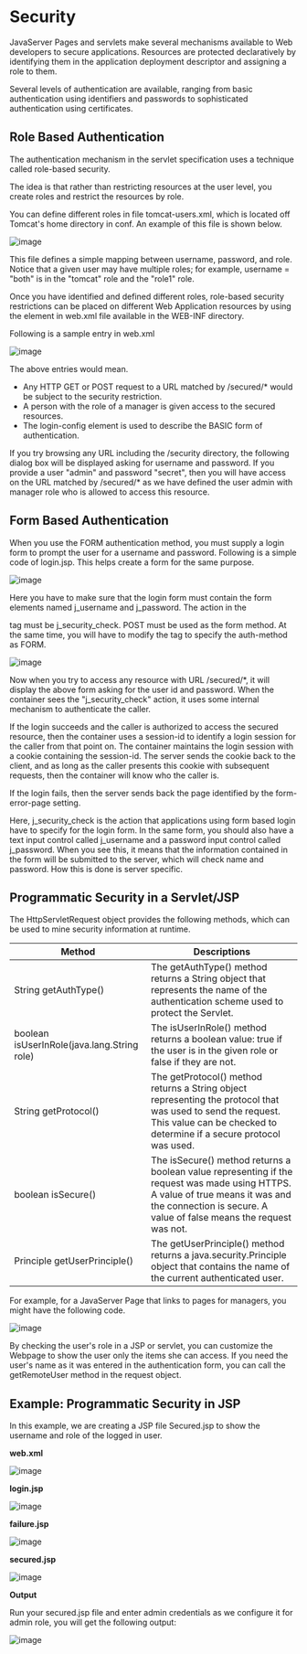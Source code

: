 # Security

JavaServer Pages and servlets make several mechanisms available to Web developers to secure applications. Resources are protected declaratively by identifying them in the application deployment descriptor and assigning a role to them.

Several levels of authentication are available, ranging from basic authentication using identifiers and passwords to sophisticated authentication using certificates.

## Role Based Authentication

The authentication mechanism in the servlet specification uses a technique called role-based security. 

The idea is that rather than restricting resources at the user level, you create roles and restrict the resources by role.

You can define different roles in file tomcat-users.xml, which is located off Tomcat's home directory in conf. An example of this file is shown below.

![image](https://github.com/user-attachments/assets/1feea15c-6c27-4c3e-a20a-ced7e490530c)

This file defines a simple mapping between username, password, and role. Notice that a given user may have multiple roles; for example, username = "both" is in the "tomcat" role and the "role1" role.

Once you have identified and defined different roles, role-based security restrictions can be placed on different Web Application resources by using the <security-constraint> element in web.xml file available in the WEB-INF directory.

Following is a sample entry in web.xml

![image](https://github.com/user-attachments/assets/00c50b34-aacd-408c-802e-b524d7f97b11)

The above entries would mean.

- Any HTTP GET or POST request to a URL matched by /secured/* would be subject to the security restriction.
- A person with the role of a manager is given access to the secured resources.
- The login-config element is used to describe the BASIC form of authentication.

If you try browsing any URL including the /security directory, the following dialog box will be displayed asking for username and password. If you provide a user "admin" and password "secret", then you will have access on the URL matched by /secured/* as we have defined the user admin with manager role who is allowed to access this resource.

## Form Based Authentication

When you use the FORM authentication method, you must supply a login form to prompt the user for a username and password. Following is a simple code of login.jsp. This helps create a form for the same purpose.

![image](https://github.com/user-attachments/assets/d4b6fc91-ec9d-4b3a-81e4-282d85b72652)

Here you have to make sure that the login form must contain the form elements named j_username and j_password. The action in the <form> tag must be j_security_check. POST must be used as the form method. At the same time, you will have to modify the <login-config> tag to specify the auth-method as FORM.

![image](https://github.com/user-attachments/assets/67f07c81-911f-4e8f-b3f5-2538eddc86f8)

Now when you try to access any resource with URL /secured/*, it will display the above form asking for the user id and password. When the container sees the "j_security_check" action, it uses some internal mechanism to authenticate the caller.

If the login succeeds and the caller is authorized to access the secured resource, then the container uses a session-id to identify a login session for the caller from that point on. The container maintains the login session with a cookie containing the session-id. The server sends the cookie back to the client, and as long as the caller presents this cookie with subsequent requests, then the container will know who the caller is.

If the login fails, then the server sends back the page identified by the form-error-page setting.

Here, j_security_check is the action that applications using form based login have to specify for the login form. In the same form, you should also have a text input control called j_username and a password input control called j_password. When you see this, it means that the information contained in the form will be submitted to the server, which will check name and password. How this is done is server specific.

## Programmatic Security in a Servlet/JSP

The HttpServletRequest object provides the following methods, which can be used to mine security information at runtime.

| Method | Descriptions |
|--------|--------------|
| String getAuthType() | The getAuthType() method returns a String object that represents the name of the authentication scheme used to protect the Servlet. |
| boolean isUserInRole(java.lang.String role) | The isUserInRole() method returns a boolean value: true if the user is in the given role or false if they are not. |
| String getProtocol() | The getProtocol() method returns a String object representing the protocol that was used to send the request. This value can be checked to determine if a secure protocol was used. |
| boolean isSecure() | The isSecure() method returns a boolean value representing if the request was made using HTTPS. A value of true means it was and the connection is secure. A value of false means the request was not. |
| Principle getUserPrinciple() | The getUserPrinciple() method returns a java.security.Principle object that contains the name of the current authenticated user. |

For example, for a JavaServer Page that links to pages for managers, you might have the following code.

![image](https://github.com/user-attachments/assets/46673027-410e-4928-b4c0-6d00785dbe6c)

By checking the user's role in a JSP or servlet, you can customize the Webpage to show the user only the items she can access. If you need the user's name as it was entered in the authentication form, you can call the getRemoteUser method in the request object.

## Example: Programmatic Security in JSP

In this example, we are creating a JSP file Secured.jsp to show the username and role of the logged in user.

**web.xml**

![image](https://github.com/user-attachments/assets/acd41611-e885-4255-bd06-0e4b7db5483d)

**login.jsp**

![image](https://github.com/user-attachments/assets/ab52b7ff-eb07-4d85-aabf-c35334b9c722)

**failure.jsp**

![image](https://github.com/user-attachments/assets/00f1ff28-19c9-44b2-8330-f44aff058012)

**secured.jsp**

![image](https://github.com/user-attachments/assets/2af2e8a1-a725-4e44-b7e3-c55b72c46c65)

**Output**

Run your secured.jsp file and enter admin credentials as we configure it for admin role, you will get the following output:

![image](https://github.com/user-attachments/assets/76c39da2-11df-4ec9-bfad-43551c13a142)

